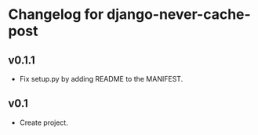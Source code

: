 Changelog for django-never-cache-post
=====================================

v0.1.1
------

* Fix setup.py by adding README to the MANIFEST.

v0.1
----

* Create project.
